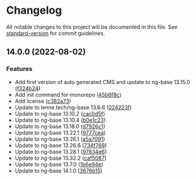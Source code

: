 # Changelog

All notable changes to this project will be documented in this file. See [standard-version](https://github.com/conventional-changelog/standard-version) for commit guidelines.

## 14.0.0 (2022-08-02)

### Features

- Add first version of auto generated CMS and update to ng-base 13.15.0 ([f324b24](https://github.com/lenneTech/ng-base-starter/commit/f324b24553d3c8983088c477e121662086cf2519))
- Add init command for monorepo ([45b6f8c](https://github.com/lenneTech/ng-base-starter/commit/45b6f8c8679b62b7923e78f4d56f6aaa29454b55))
- Add license ([c382a73](https://github.com/lenneTech/ng-base-starter/commit/c382a73400ade92835201cde10c38c66aa65eff7))
- Update to lenne.tech/ng-base 13.6.6 ([024223f](https://github.com/lenneTech/ng-base-starter/commit/024223f27c5524c3d3558f9affff2c2c3d7a608b))
- Update to ng-base 13.10.2 ([cac0d5f](https://github.com/lenneTech/ng-base-starter/commit/cac0d5f428d907296230843606f6fd07e6158be3))
- Update to ng-base 13.10.4 ([b0e1c23](https://github.com/lenneTech/ng-base-starter/commit/b0e1c234598305118e39a9bd72f78ce6784898db))
- Update to ng-base 13.18.0 ([d7926c1](https://github.com/lenneTech/ng-base-starter/commit/d7926c1eb7a32838baefa615833caaaf59bbd603))
- Update to ng-base 13.22.1 ([9777cea](https://github.com/lenneTech/ng-base-starter/commit/9777cea857a95b66af617ad024477d4368969a84))
- Update to ng-base 13.26.1 ([a5a7091](https://github.com/lenneTech/ng-base-starter/commit/a5a70915307282a1d28c7dce79d32245134194b4))
- Update to ng-base 13.26.6 ([734f769](https://github.com/lenneTech/ng-base-starter/commit/734f7695edc719bf9882de77b38473d056e4b0f2))
- Update to ng-base 13.28.1 ([97834e6](https://github.com/lenneTech/ng-base-starter/commit/97834e6881ec03dae646f26e63137b80ce41b6bd))
- Update to ng-base 13.32.2 ([caf5087](https://github.com/lenneTech/ng-base-starter/commit/caf5087edad659f518ed18e3825360d083856c8b))
- Update to ng-base 13.7.0 ([1b6e94e](https://github.com/lenneTech/ng-base-starter/commit/1b6e94ebd34d878d5b45809cdc09ed495498deb4))
- Update to ng-base 14.1.0 ([3676b15](https://github.com/lenneTech/ng-base-starter/commit/3676b152271b10eb29202052f98ea95db0eb906b))
